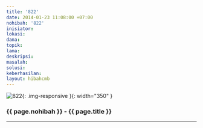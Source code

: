 ```yaml
---
title: '822'
date: 2014-01-23 11:08:00 +07:00
nohibah: '822'
inisiator: 
lokasi: 
dana: 
topik: 
lama: 
deskripsi: 
masalah: 
solusi: 
keberhasilan: 
layout: hibahcmb
---
```


![822](/static/img/hibahcmb/822.png){: .img-responsive }{: width="350" }

### {{ page.nohibah }} - {{ page.title }}

---
